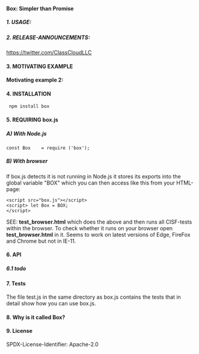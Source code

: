 
####  Box: Simpler than Promise

##### 1. USAGE:


##### 2. RELEASE-ANNOUNCEMENTS:
   
https://twitter.com/ClassCloudLLC
   
   
#### 3. MOTIVATING EXAMPLE

#### Motivating example 2:




 
#### 4. INSTALLATION

     npm install box
    
#### 5. REQUIRING box.js

##### A) With Node.js

    const Box    = require ('box');

##### B) With  browser

If box.js detects it is not running in Node.js
it stores its exports into the global variable
"BOX" which you can then access like this from
your HTML-page:

    <script src="box.js"></script>
    <script> let Box = BOX;
    </script>



SEE: **test_browser.html** which does the
above and then runs all CISF-tests 
within the browser. To
check whether it runs on your browser 
open  **test_browser.html** in it. 
Seems to work on latest versions of Edge, 
FireFox and Chrome but not in IE-11. 

#### 6. API

##### 6.1  todo



#### 7. Tests
The file test.js in the same directory as
box.js contains the tests that in detail
show how you can use box.js.

   
#### 8. Why is it called Box?


#### 9. License
SPDX-License-Identifier: Apache-2.0




